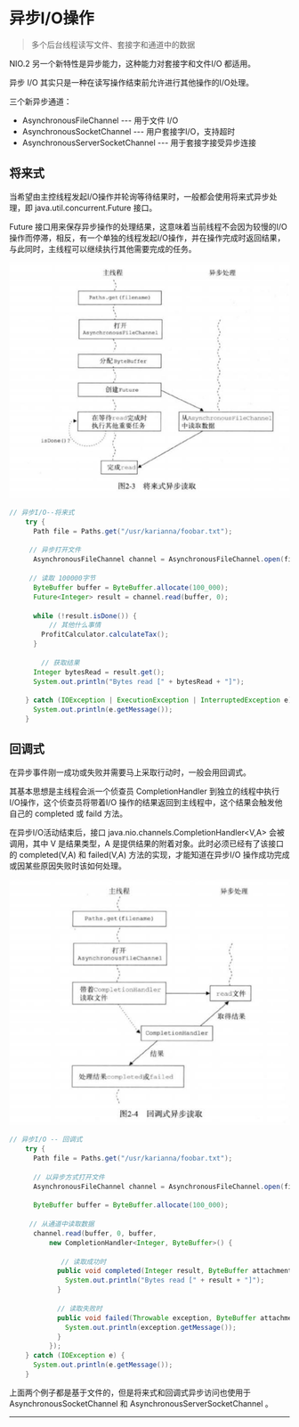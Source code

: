 #   异步I/O操作

>   多个后台线程读写文件、套接字和通道中的数据

NIO.2 另一个新特性是异步能力，这种能力对套接字和文件I/O 都适用。

异步 I/O 其实只是一种在读写操作结束前允许进行其他操作的I/O处理。

三个新异步通道：

-   AsynchronousFileChannel --- 用于文件 I/O
-   AsynchronousSocketChannel --- 用户套接字I/O，支持超时
-   AsynchronousServerSocketChannel --- 用于套接字接受异步连接

##  将来式

当希望由主控线程发起I/O操作并轮询等待结果时，一般都会使用将来式异步处理，即 java.util.concurrent.Future 接口。

Future 接口用来保存异步操作的处理结果，这意味着当前线程不会因为较慢的I/O操作而停滞，相反，有一个单独的线程发起I/O操作，并在操作完成时返回结果，与此同时，主线程可以继续执行其他需要完成的任务。

![2020-02-11-14-02-53](images/2020-02-11-14-02-53.png)

```Java
// 异步I/O--将来式
    try {
      Path file = Paths.get("/usr/karianna/foobar.txt");

     // 异步打开文件
      AsynchronousFileChannel channel = AsynchronousFileChannel.open(file);

     // 读取 100000字节
      ByteBuffer buffer = ByteBuffer.allocate(100_000);
      Future<Integer> result = channel.read(buffer, 0);

      while (!result.isDone()) {
          // 其他什么事情
        ProfitCalculator.calculateTax();
      }

        // 获取结果
      Integer bytesRead = result.get();
      System.out.println("Bytes read [" + bytesRead + "]");

    } catch (IOException | ExecutionException | InterruptedException e) {
      System.out.println(e.getMessage());
    }

```
##  回调式

在异步事件刚一成功或失败并需要马上采取行动时，一般会用回调式。

其基本思想是主线程会派一个侦查员 CompletionHandler 到独立的线程中执行I/O操作，这个侦查员将带着I/O 操作的结果返回到主线程中，这个结果会触发他自己的 completed 或 faild 方法。

在异步I/O活动结束后，接口 java.nio.channels.CompletionHandler<V,A> 会被调用，其中 V 是结果类型，A 是提供结果的附着对象。此时必须已经有了该接口的 completed(V,A) 和 failed(V,A) 方法的实现，才能知道在异步I/O 操作成功完成或因某些原因失败时该如何处理。

![2020-02-11-18-06-35](images/2020-02-11-18-06-35.png)

```Java
// 异步I/O -- 回调式
    try {
      Path file = Paths.get("/usr/karianna/foobar.txt");

      // 以异步方式打开文件
      AsynchronousFileChannel channel = AsynchronousFileChannel.open(file);

      ByteBuffer buffer = ByteBuffer.allocate(100_000);

     // 从通道中读取数据
      channel.read(buffer, 0, buffer,
          new CompletionHandler<Integer, ByteBuffer>() {

             // 读取成功时
            public void completed(Integer result, ByteBuffer attachment) {
              System.out.println("Bytes read [" + result + "]");
            }

            // 读取失败时
            public void failed(Throwable exception, ByteBuffer attachment) {
              System.out.println(exception.getMessage());
            }
          });
    } catch (IOException e) {
      System.out.println(e.getMessage());
    }

```

上面两个例子都是基于文件的，但是将来式和回调式异步访问也使用于 AsynchronousSocketChannel 和 AsynchronousServerSocketChannel 。

----